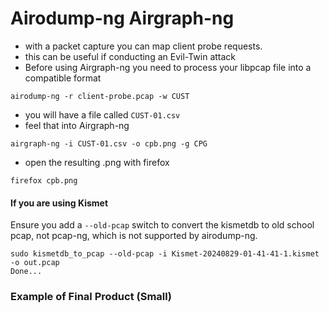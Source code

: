 # Airodump-ng Airgraph-ng

* with a packet capture you can map client probe requests.
* this can be useful if conducting an Evil-Twin attack
* Before using Airgraph-ng you need to process your libpcap file into a compatible format

```
airodump-ng -r client-probe.pcap -w CUST
```

* you will have a file called `CUST-01.csv`
* feel that into Airgraph-ng&#x20;

```
airgraph-ng -i CUST-01.csv -o cpb.png -g CPG
```

* open the resulting .png with firefox&#x20;

```
firefox cpb.png
```

#### If you are using Kismet

Ensure you add a `--old-pcap` switch to convert the kismetdb to old school pcap, not pcap-ng, which is not supported by airodump-ng.

```
sudo kismetdb_to_pcap --old-pcap -i Kismet-20240829-01-41-41-1.kismet -o out.pcap
Done...
```

### Example of Final Product (Small)

